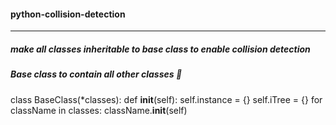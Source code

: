 ####  **python-collision-detection**
____________________________________
#####  make all classes inheritable to base class to enable collision detection



#####  Base class to contain all other classes :construction_worker:

class BaseClass(*classes):
    def __init__(self):
        self.instance = {}
        self.iTree = {}
        for className in classes:
            className.__init__(self)



